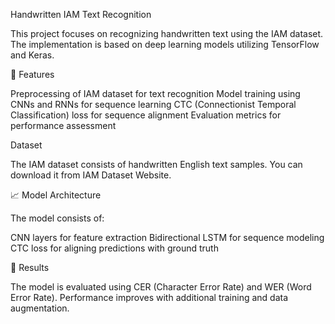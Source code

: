 Handwritten IAM Text Recognition

This project focuses on recognizing handwritten text using the IAM dataset. The implementation is based on deep learning models utilizing TensorFlow and Keras.

📌 Features

Preprocessing of IAM dataset for text recognition
Model training using CNNs and RNNs for sequence learning
CTC (Connectionist Temporal Classification) loss for sequence alignment
Evaluation metrics for performance assessment

Dataset

The IAM dataset consists of handwritten English text samples. You can download it from IAM Dataset Website.

📈 Model Architecture

The model consists of:

CNN layers for feature extraction
Bidirectional LSTM for sequence modeling
CTC loss for aligning predictions with ground truth

📜 Results

The model is evaluated using CER (Character Error Rate) and WER (Word Error Rate). Performance improves with additional training and data augmentation.
